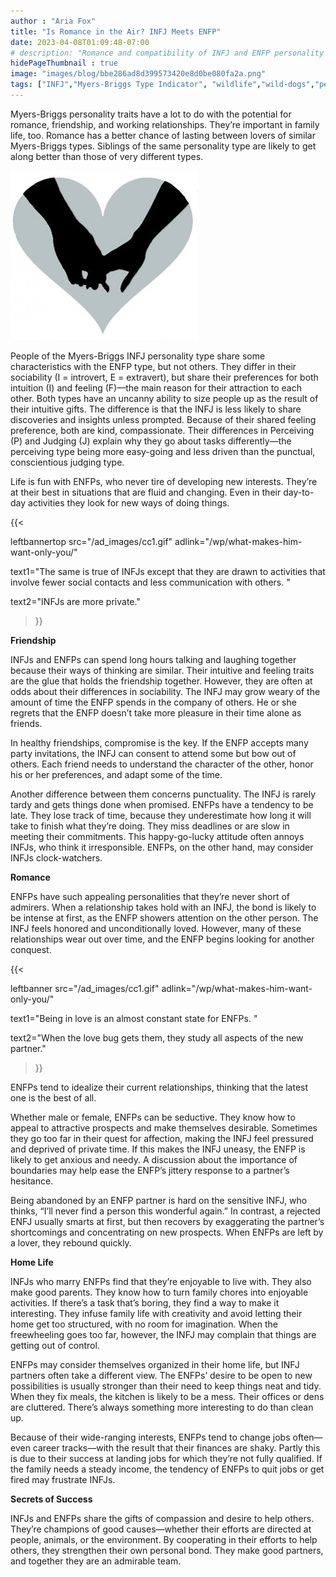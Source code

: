 ```yaml
---
author : "Aria Fox"
title: "Is Romance in the Air? INFJ Meets ENFP"
date: 2023-04-08T01:09:48-07:00
# description: "Romance and compatibility of INFJ and ENFP personality types."
hidePageThumbnail : true 
image: "images/blog/bbe286ad8d399573420e8d0be080fa2a.png"
tags: ["INFJ","Myers-Briggs Type Indicator", "wildlife","wild-dogs","pets","animal-welfare"]
---
```



<!-- This is **bold** text, and this is *emphasized* text.
![infp_injf table](/infp_injf-table.jpg)
Visit the [Hugo](https://gohugo.io) website! -->

<!-- https://beaconstreetusa.com/wp/is-romance-in-the-air-infj-meets-enfp/ -->

Myers-Briggs personality traits have a lot to do with the potential for romance, friendship, and working relationships. They’re important in family life, too. Romance has a better chance of lasting between lovers of similar Myers-Briggs types. Siblings of the same personality type are likely to get along better than those of very different types.

![Romance](/heart2-300x271.jpg)

People of the Myers-Briggs INFJ personality type share some characteristics with the ENFP type, but not others. They differ in their sociability (I = introvert, E = extravert), but share their preferences for both intuition (I) and feeling (F)—the main reason for their attraction to each other. Both types have an uncanny ability to size people up as the result of their intuitive gifts. The difference is that the INFJ is less likely to share discoveries and insights unless prompted. Because of their shared feeling preference, both are kind, compassionate. Their differences in Perceiving (P) and Judging (J) explain why they go about tasks differently—the perceiving type being more easy-going and less driven than the punctual, conscientious judging type.

Life is fun with ENFPs, who never tire of developing new interests. They’re at their best in situations that are fluid and changing. Even in their day-to-day activities they look for new ways of doing things. 

{{< 

leftbannertop src="/ad_images/cc1.gif" adlink="/wp/what-makes-him-want-only-you/"  

text1="The same is true of INFJs except that they are drawn to activities that involve fewer social contacts and less communication with others. " 

text2="INFJs are more private."

>}}

**Friendship**

INFJs and ENFPs can spend long hours talking and laughing together because their ways of thinking are similar. Their intuitive and feeling traits are the glue that holds the friendship together. However, they are often at odds about their differences in sociability. The INFJ may grow weary of the amount of time the ENFP spends in the company of others. He or she regrets that the ENFP doesn’t take more pleasure in their time alone as friends.

In healthy friendships, compromise is the key. If the ENFP accepts many party invitations, the INFJ can consent to attend some but bow out of others.  Each friend needs to understand the character of the other, honor his or her preferences, and adapt some of the time.

Another difference between them concerns punctuality. The INFJ is rarely tardy and gets things done when promised. ENFPs have a tendency to be late. They lose track of time, because they underestimate how long it will take to finish what they’re doing. They miss deadlines or are slow in meeting their commitments. This happy-go-lucky attitude often annoys INFJs, who think it irresponsible. ENFPs, on the other hand, may consider INFJs clock-watchers.

**Romance**

ENFPs have such appealing personalities that they’re never short of admirers. When a relationship takes hold with an INFJ, the bond is likely to be intense at first, as the ENFP showers attention on the other person. The INFJ feels honored and unconditionally loved. However, many of these relationships wear out over time, and the ENFP begins looking for another conquest.

{{< 

leftbanner src="/ad_images/cc1.gif" adlink="/wp/what-makes-him-want-only-you/"  

text1="Being in love is an almost constant state for ENFPs. " 

text2="When the love bug gets them, they study all aspects of the new partner."

>}}

ENFPs tend to idealize their current relationships, thinking that the latest one is the best of all.

Whether male or female, ENFPs can be seductive. They know how to appeal to attractive prospects and make themselves desirable. Sometimes they go too far in their quest for affection, making the INFJ feel pressured and deprived of private time. If this makes the INFJ uneasy, the ENFP is likely to get anxious and needy. A discussion about the importance of boundaries may help ease the ENFP’s jittery response to a partner’s hesitance.

Being abandoned by an ENFP partner is hard on the sensitive INFJ, who thinks, “I’ll never find a person this wonderful again.” In contrast, a rejected ENFJ usually smarts at first, but then recovers by exaggerating the partner’s shortcomings and concentrating on new prospects. When ENFPs are left by a lover, they rebound quickly.

**Home Life**

INFJs who marry ENFPs find that they’re enjoyable to live with. They also make good parents. They know how to turn family chores into enjoyable activities. If there’s a task that’s boring, they find a way to make it interesting. They infuse family life with creativity and avoid letting their home get too structured, with no room for imagination. When the freewheeling goes too far, however, the INFJ may complain that things are getting out of control.

ENFPs may consider themselves organized in their home life, but INFJ partners often take a different view. The ENFPs’ desire to be open to new possibilities is usually stronger than their need to keep things neat and tidy. When they fix meals, the kitchen is likely to be a mess. Their offices or dens are cluttered. There’s always something more interesting to do than clean up.

Because of their wide-ranging interests, ENFPs tend to change jobs often—even career tracks—with the result that their finances are shaky. Partly this is due to their success at landing jobs for which they’re not fully qualified. If the family needs a steady income, the tendency of ENFPs to quit jobs or get fired may frustrate INFJs.

**Secrets of Success**

INFJs and ENFPs share the gifts of compassion and desire to help others. They’re champions of good causes—whether their efforts are directed at people, animals, or the environment. By cooperating in their efforts to help others, they strengthen their own personal bond. They make good partners, and together they are an admirable team.

